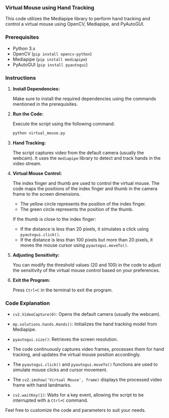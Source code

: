 ### Virtual Mouse using Hand Tracking

This code utilizes the Mediapipe library to perform hand tracking and control a virtual mouse using OpenCV, Mediapipe, and PyAutoGUI.

### Prerequisites

- Python 3.x
- OpenCV (`pip install opencv-python`)
- Mediapipe (`pip install mediapipe`)
- PyAutoGUI (`pip install pyautogui`)

### Instructions

1. **Install Dependencies:**

   Make sure to install the required dependencies using the commands mentioned in the prerequisites.

2. **Run the Code:**

   Execute the script using the following command:

   ```bash
   python virtual_mouse.py
   ```

3. **Hand Tracking:**

   The script captures video from the default camera (usually the webcam). It uses the `mediapipe` library to detect and track hands in the video stream.

4. **Virtual Mouse Control:**

   The index finger and thumb are used to control the virtual mouse. The code maps the positions of the index finger and thumb in the camera frame to the screen dimensions.

   - The yellow circle represents the position of the index finger.
   - The green circle represents the position of the thumb.

   If the thumb is close to the index finger:
   - If the distance is less than 20 pixels, it simulates a click using `pyautogui.click()`.
   - If the distance is less than 100 pixels but more than 20 pixels, it moves the mouse cursor using `pyautogui.moveTo()`.

5. **Adjusting Sensitivity:**

   You can modify the threshold values (20 and 100) in the code to adjust the sensitivity of the virtual mouse control based on your preferences.

6. **Exit the Program:**

   Press `Ctrl+C` in the terminal to exit the program.

### Code Explanation

- `cv2.VideoCapture(0)`: Opens the default camera (usually the webcam).

- `mp.solutions.hands.Hands()`: Initializes the hand tracking model from Mediapipe.

- `pyautogui.size()`: Retrieves the screen resolution.

- The code continuously captures video frames, processes them for hand tracking, and updates the virtual mouse position accordingly.

- The `pyautogui.click()` and `pyautogui.moveTo()` functions are used to simulate mouse clicks and cursor movement.

- The `cv2.imshow('Virtual Mouse', frame)` displays the processed video frame with hand landmarks.

- `cv2.waitKey(1)`: Waits for a key event, allowing the script to be interrupted with a `Ctrl+C` command.

Feel free to customize the code and parameters to suit your needs.
